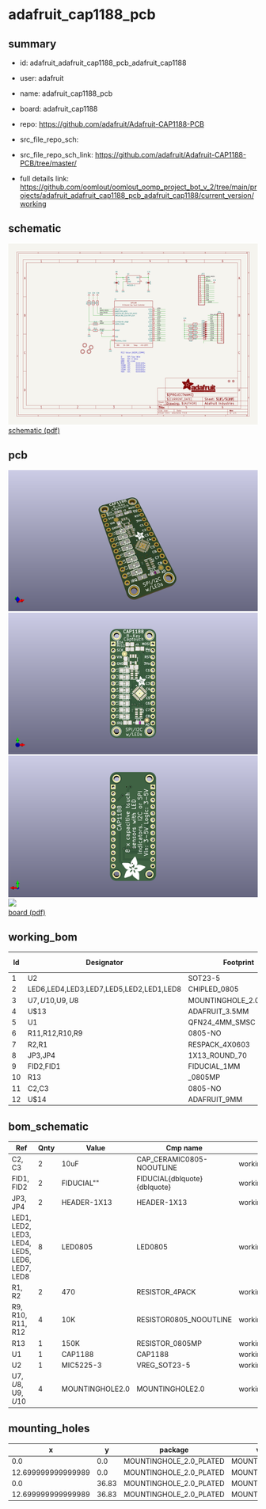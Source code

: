 # adafruit_cap1188_pcb
 
## summary 
* id: adafruit_adafruit_cap1188_pcb_adafruit_cap1188
* user: adafruit
* name: adafruit_cap1188_pcb
* board: adafruit_cap1188
* repo: https://github.com/adafruit/Adafruit-CAP1188-PCB



* src_file_repo_sch: 
* src_file_repo_sch_link: https://github.com/adafruit/Adafruit-CAP1188-PCB/tree/master/
* full details link: https://github.com/oomlout/oomlout_oomp_project_bot_v_2/tree/main/projects/adafruit_adafruit_cap1188_pcb_adafruit_cap1188/current_version/working  

## schematic  
![](working_schematic_600.png)  
[schematic (pdf)](working_schematic.pdf)  

## pcb  
![](working_3d_600.png) 
![](working_3d_front_600.png)  
![](working_3d_back_600.png)  
![](working_600.png)  
[board (pdf)](working.pdf)  

## working_bom
| Id | Designator | Footprint | Quantity | Designation | Supplier and ref |  | None | 
| --- | --- | --- | --- | --- | --- | --- | --- | 
| 1 | U2 | SOT23-5 | 1 | MIC5225-3 |  |  | [''] | 
| 2 | LED6,LED4,LED3,LED7,LED5,LED2,LED1,LED8 | CHIPLED_0805 | 8 |  |  |  | [''] | 
| 3 | U$7,U$10,U$9,U$8 | MOUNTINGHOLE_2.0_PLATED | 4 | MOUNTINGHOLE2.0 |  |  | [''] | 
| 4 | U$13 | ADAFRUIT_3.5MM | 1 |  |  |  | [''] | 
| 5 | U1 | QFN24_4MM_SMSC | 1 |  |  |  | [''] | 
| 6 | R11,R12,R10,R9 | 0805-NO | 4 | 10K |  |  | [''] | 
| 7 | R2,R1 | RESPACK_4X0603 | 2 | 470 |  |  | [''] | 
| 8 | JP3,JP4 | 1X13_ROUND_70 | 2 |  |  |  | [''] | 
| 9 | FID2,FID1 | FIDUCIAL_1MM | 2 | FIDUCIAL" |  |  | [''] | 
| 10 | R13 | _0805MP | 1 | 150K |  |  | [''] | 
| 11 | C2,C3 | 0805-NO | 2 | 10uF |  |  | [''] | 
| 12 | U$14 | ADAFRUIT_9MM | 1 |  |  |  | [''] | 


## bom_schematic
| Ref | Qnty | Value | Cmp name | Footprint | Description | Vendor | DNP | 
| --- | --- | --- | --- | --- | --- | --- | --- | 
| C2, C3 | 2 | 10uF | CAP_CERAMIC0805-NOOUTLINE | working:0805-NO |  |  |  | 
| FID1, FID2 | 2 | FIDUCIAL"" | FIDUCIAL{dblquote}{dblquote} | working:FIDUCIAL_1MM |  |  |  | 
| JP3, JP4 | 2 | HEADER-1X13 | HEADER-1X13 | working:1X13_ROUND_70 |  |  |  | 
| LED1, LED2, LED3, LED4, LED5, LED6, LED7, LED8 | 8 | LED0805 | LED0805 | working:CHIPLED_0805 |  |  |  | 
| R1, R2 | 2 | 470 | RESISTOR_4PACK | working:RESPACK_4X0603 |  |  |  | 
| R9, R10, R11, R12 | 4 | 10K | RESISTOR0805_NOOUTLINE | working:0805-NO |  |  |  | 
| R13 | 1 | 150K | RESISTOR_0805MP | working:_0805MP |  |  |  | 
| U1 | 1 | CAP1188 | CAP1188 | working:QFN24_4MM_SMSC |  |  |  | 
| U2 | 1 | MIC5225-3 | VREG_SOT23-5 | working:SOT23-5 |  |  |  | 
| U$7, U$8, U$9, U$10 | 4 | MOUNTINGHOLE2.0 | MOUNTINGHOLE2.0 | working:MOUNTINGHOLE_2.0_PLATED |  |  |  | 


## mounting_holes
| x | y | package | value | ref | size | 
| --- | --- | --- | --- | --- | --- | 
| 0.0 | 0.0 | MOUNTINGHOLE_2.0_PLATED | MOUNTINGHOLE2.0 | U$7 | m3 | 
| 12.699999999999989 | 0.0 | MOUNTINGHOLE_2.0_PLATED | MOUNTINGHOLE2.0 | U$8 | m3 | 
| 0.0 | 36.83 | MOUNTINGHOLE_2.0_PLATED | MOUNTINGHOLE2.0 | U$9 | m3 | 
| 12.699999999999989 | 36.83 | MOUNTINGHOLE_2.0_PLATED | MOUNTINGHOLE2.0 | U$10 | m3 | 


